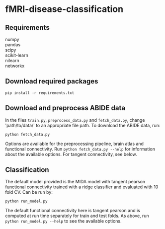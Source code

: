 # fMRI-disease-classification

## Requirements
numpy  
pandas  
scipy  
scikit-learn  
nilearn  
networkx
## Download required packages
```
pip install -r requirements.txt
```
## Download and preprocess ABIDE data
In the files ``train.py``, ``preprocess_data.py`` and ``fetch_data.py``, change 'path/to/data/' to an appropriate file path.
To download the ABIDE data, run:
```
python fetch_data.py
```
Options are available for the preprocessing pipeline, brain atlas and functional connectivity. Run `python fetch_data.py --help` for information about the available options. For tangent connectivity, see below.

## Classification
The default model provided is the MIDA model with tangent pearson functional connectivity trained with a ridge classifier and evaluated with 10 fold CV. Can be run by:
```
python run_model.py
```
The default functional connectivity here is tangent pearson and is computed at run time separately for train and test folds. As above, run `python run_model.py --help` to see the available options.
